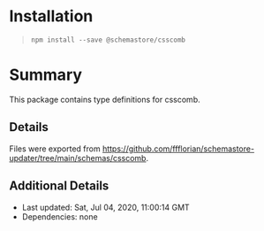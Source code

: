 # Installation
> `npm install --save @schemastore/csscomb`

# Summary
This package contains type definitions for csscomb.

## Details
Files were exported from https://github.com/ffflorian/schemastore-updater/tree/main/schemas/csscomb.

## Additional Details
* Last updated: Sat, Jul 04, 2020, 11:00:14 GMT
* Dependencies: none

